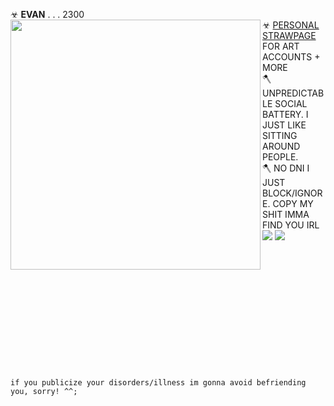 ☣ **EVAN** . . . 2300 <img align="left" width="400" src="https://i.imgur.com/rZlQZqh.png"> <br/> 
☣ [PERSONAL STRAWPAGE](https://machetes.straw.page) FOR ART ACCOUNTS + MORE
</br> 🪓 UNPREDICTABLE SOCIAL BATTERY. I JUST LIKE SITTING AROUND PEOPLE.
<br/> 🪓 NO DNI I JUST BLOCK/IGNORE. COPY MY SHIT IMMA FIND YOU IRL <img src="https://pixels.crd.co/assets/images/gallery02/eb638353.gif?v=29416114"> <img src="https://wilardo.crd.co/assets/images/gallery29/7b92b803.gif?v=c0a0770b"> <br/> 

<br/> <br/> <br/> <br/> <br/> <br/> <br/> <br/> <br/> <br/> <br/> <br/> `if you publicize your disorders/illness im gonna avoid befriending you, sorry! ^^;`
